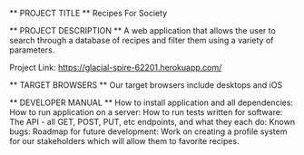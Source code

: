 ** PROJECT TITLE **
Recipes For Society

** PROJECT DESCRIPTION **
A web application that allows the user to search through a database of recipes and filter them using a variety of parameters.

Project Link: https://glacial-spire-62201.herokuapp.com/

** TARGET BROWSERS **
Our target browsers include desktops and iOS


** DEVELOPER MANUAL **
How to install application and all dependencies:
How to run application on a server:
How to run tests written for software:
The API - all GET, POST, PUT, etc endpoints, and what they each do:
Known bugs:
Roadmap for future development: Work on creating a profile system for our stakeholders which will allow them to favorite recipes. 
